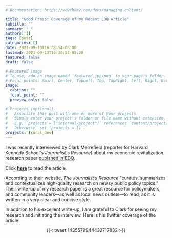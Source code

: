 ```yaml
---
# Documentation: https://wowchemy.com/docs/managing-content/

title: "Good Press: Coverage of my Recent EDQ Article"
subtitle: ""
summary: " "
authors: []
tags: [post]
categories: []
date: 2021-09-13T16:38:54-05:00
lastmod: 2021-09-13T16:38:54-05:00
featured: false
draft: false

# Featured image
# To use, add an image named `featured.jpg/png` to your page's folder.
# Focal points: Smart, Center, TopLeft, Top, TopRight, Left, Right, BottomLeft, Bottom, BottomRight.
image:
  caption: ""
  focal_point: ""
  preview_only: false

# Projects (optional).
#   Associate this post with one or more of your projects.
#   Simply enter your project's folder or file name without extension.
#   E.g. `projects = ["internal-project"]` references `content/project/deep-learning/index.md`.
#   Otherwise, set `projects = []`.
projects: [rural_dev]
---
```


I was recently interviewed by Clark Merrefield (reporter for Harvard Kennedy School's *Journalist's Resource*) about my economic revitalization research paper [pubished in EDQ](https://doi.org/10.1177/08912424211038060).

Click [**here**](https://journalistsresource.org/politics-and-government/main-street-revitalization-jobs/) to read the article.

According to their website, *The Journalist’s Resource* "curates, summarizes and contextualizes high-quality research on newsy public policy topics." Their write-up of my research paper is a great resource for policymakers and community leaders—as well as local news outlets—to read, as it is written in a very clear and concise style.

In addition to his excellent write-up, I am grateful to Clark for seeing my research and initiating the interview. Here is his Twitter coverage of the article:

<p align="center">
  {{< tweet 1435579944432717832 >}}
</p>
